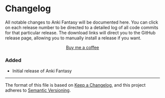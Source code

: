 # Changelog

All notable changes to Anki Fantasy will be documented here. You can click on each release number to be directed to a detailed log of all code commits for that particular release. The download links will direct you to the GitHub release page, allowing you to manually install a release if you want.

<p align="center">
<a href="https://ko-fi.com/unrelatedwaffle" rel="nofollow">Buy me a coffee</a>
</p>

### Added

- Initial release of Anki Fantasy

-----

The format of this file is based on [Keep a Changelog](https://keepachangelog.com/en/1.0.0/), and this project adheres to [Semantic Versioning](https://semver.org/spec/v2.0.0.html).